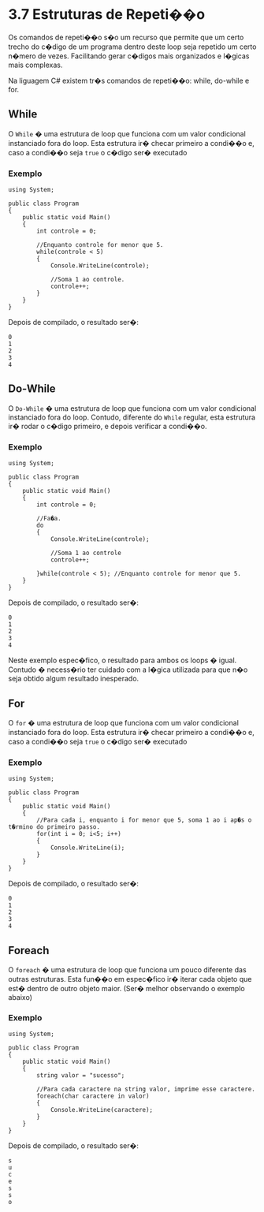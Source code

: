 # 3.7 Estruturas de Repeti��o
Os comandos de repeti��o s�o um recurso que permite que um certo trecho do c�digo de um programa dentro deste loop seja repetido um certo n�mero de vezes. 
Facilitando gerar c�digos mais organizados e l�gicas mais complexas.

Na liguagem C# existem tr�s comandos de repeti��o: while, do-while e for.

## While

O ``While`` � uma estrutura de loop que funciona com um valor condicional instanciado fora do loop.
Esta estrutura ir� checar primeiro a condi��o e, caso a condi��o seja ``true`` o c�digo ser� executado

### Exemplo

```
using System;

public class Program
{
    public static void Main()
    {
        int controle = 0;

        //Enquanto controle for menor que 5.
        while(controle < 5)
        {
            Console.WriteLine(controle);

            //Soma 1 ao controle.
            controle++;
        }
    }
}
```

Depois de compilado, o resultado ser�:

```
0
1
2
3
4
```

## Do-While

O ``Do-While`` � uma estrutura de loop que funciona com um valor condicional instanciado fora do loop.
Contudo, diferente do ``While`` regular, esta estrutura ir� rodar o c�digo primeiro, e depois verificar a condi��o.

### Exemplo
```
using System;

public class Program
{
    public static void Main()
    {
        int controle = 0;

        //Fa�a.
        do
        {
            Console.WriteLine(controle);

            //Soma 1 ao controle
            controle++;

        }while(controle < 5); //Enquanto controle for menor que 5.
    }
}
```

Depois de compilado, o resultado ser�:

```
0
1
2
3
4
```

Neste exemplo espec�fico, o resultado para ambos os loops � igual. Contudo � necess�rio ter cuidado com a l�gica utilizada para que n�o seja obtido algum resultado inesperado. 

## For

O ``for`` � uma estrutura de loop que funciona com um valor condicional instanciado fora do loop.
Esta estrutura ir� checar primeiro a condi��o e, caso a condi��o seja ``true`` o c�digo ser� executado

### Exemplo

```
using System;

public class Program
{
    public static void Main()
    {
        //Para cada i, enquanto i for menor que 5, soma 1 ao i ap�s o t�rmino do primeiro passo.
        for(int i = 0; i<5; i++)
        {
            Console.WriteLine(i);
        }
    }
}
```

Depois de compilado, o resultado ser�:

```
0
1
2
3
4
```

## Foreach

O ``foreach`` � uma estrutura de loop que funciona um pouco diferente das outras estruturas.
Esta fun��o em espec�fico ir� iterar cada objeto que est� dentro de outro objeto maior. (Ser� melhor observando o exemplo abaixo)

### Exemplo

```
using System;

public class Program
{
    public static void Main()
    {
        string valor = "sucesso";

        //Para cada caractere na string valor, imprime esse caractere.
        foreach(char caractere in valor)
        {
            Console.WriteLine(caractere);
        }
    }
}
```

Depois de compilado, o resultado ser�:

```
s
u
c
e
s
s
o
```
